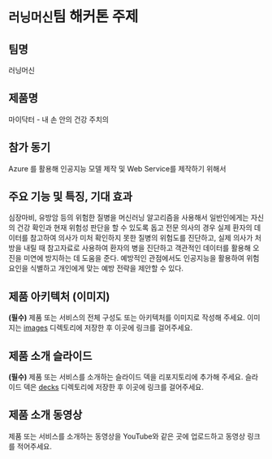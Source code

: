# `러닝머신`팀 해커톤 주제

## 팀명

<!-- **(필수)** 팀명을 적어주세요.<br> -->
러닝머신

## 제품명

<!-- **(필수)** 해커톤에서 만들 제품 또는 서비스 이름을 적어주세요.<br> -->
마이닥터 - 내 손 안의 건강 주치의

## 참가 동기

<!-- **(필수)** 해커톤에 참가하기 된 동기를 적어주세요.<br> -->
Azure 를 활용해 인공지능 모델 제작 및 Web Service를 제작하기 위해서

## 주요 기능 및 특징, 기대 효과

<!-- **(필수)** 제품 또는 서비스의 주요 기능, 특징과 그 기대 효과에 대해 적어주세요.<br> -->
심장마비, 유방암 등의 위험한 질병을 머신러닝 알고리즘을 사용해서 일반인에게는 자신의 건강 확인과 현재 위험성 판단을 할 수 있도록 돕고 전문 의사의 경우 실제 환자의 데이터를 참고하여 의사가 미처 확인하지 못한 질병의 위험도를 진단하고, 실제 의사가 처방을 내릴 때 참고자료로 사용하여 환자의 병을 진단하고 객관적인 데이터를 활용해 오진을 미연에 방지하는 데 도움을 준다. 예방적인 관점에서도 인공지능을 활용하여 위험 요인을 식별하고 개인에게 맞는 예방 전략을 제안할 수 있다.

## 제품 아키텍처 (이미지)

**(필수)** 제품 또는 서비스의 전체 구성도 또는 아키텍처를 이미지로 작성해 주세요. 이미지는 [images](./images) 디렉토리에 저장한 후 이곳에 링크를 걸어주세요.


## 제품 소개 슬라이드

**(필수)** 제품 또는 서비스를 소개하는 슬라이드 덱을 리포지토리에 추가해 주세요. 슬라이드 덱은 [decks](./decks) 디렉토리에 저장한 후 이곳에 링크를 걸어주세요.

## 제품 소개 동영상

제품 또는 서비스를 소개하는 동영상을 YouTube와 같은 곳에 업로드하고 동영상 링크를 적어주세요.
